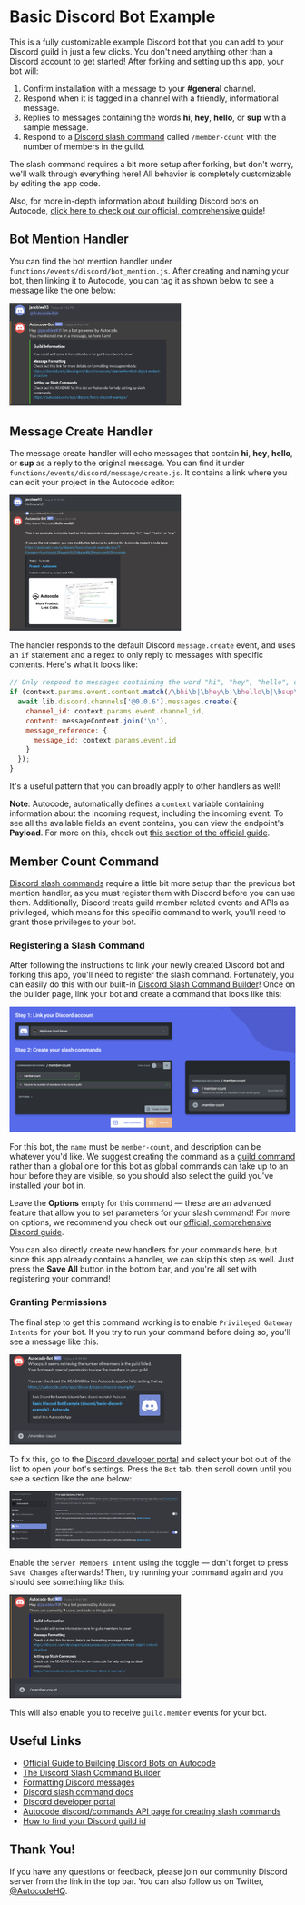 # Basic Discord Bot Example

This is a fully customizable example Discord bot that you can add to your
Discord guild in just a few clicks. You don't need anything other than a Discord
account to get started! After forking and setting up this app, your bot will:

1. Confirm installation with a message to your **#general** channel.
1. Respond when it is tagged in a channel with a friendly, informational message.
1. Replies to messages containing the words **hi**, **hey**, **hello**, or **sup**
with a sample message.
1. Respond to a [Discord slash command](https://discord.com/developers/docs/interactions/slash-commands) 
called `/member-count` with the number of members in the guild.

The slash command requires a bit more setup after forking, but don't worry,
we'll walk through everything here! All behavior is completely customizable by 
editing the app code.

Also, for more in-depth information about building Discord bots on Autocode, 
[click here to check out our official, comprehensive guide](https://autocode.com/guides/how-to-build-a-discord-bot/)!

## Bot Mention Handler

You can find the bot mention handler under 
`functions/events/discord/bot_mention.js`. After creating and naming your bot, then linking
it to Autocode, you can tag it as shown below to see a message like the one below:

<img src="./readme/gallery/1-bot-mention.png" style="max-width: 60%">

## Message Create Handler

The message create handler will echo messages that contain **hi**, **hey**, 
**hello**, or **sup** as a reply to the original message. You can find it under 
`functions/events/discord/message/create.js`. It contains a link where you can
edit your project in the Autocode editor:

<img src="./readme/gallery/7-message-reply.png" style="max-width: 60%">

The handler responds to the default Discord `message.create` event, and uses
an `if` statement and a regex to only reply to messages with specific contents. 
Here's what it looks like:

```javascript
// Only respond to messages containing the word "hi", "hey", "hello", or "sup"
if (context.params.event.content.match(/\bhi\b|\bhey\b|\bhello\b|\bsup\b/i)) {
  await lib.discord.channels['@0.0.6'].messages.create({
    channel_id: context.params.event.channel_id,
    content: messageContent.join('\n'),
    message_reference: {
      message_id: context.params.event.id
    }
  });
}
```

It's a useful pattern that you can broadly apply to other handlers as well!

**Note**: Autocode, automatically defines a `context` variable containing
information about the incoming request, including the incoming event. To see all the
available fields an event contains, you can view the endpoint's **Payload**.
For more on this, check out [this section of the official guide](https://autocode.com/guides/how-to-build-a-discord-bot/#testing-commands).

## Member Count Command

[Discord slash commands](https://discord.com/developers/docs/interactions/slash-commands) 
require a little bit more setup than the previous bot mention handler, as you
must register them with Discord before you can use them. Additionally,
Discord treats guild member related events and APIs as privileged, which means for
this specific command to work, you'll need to grant those privileges to your bot.

### Registering a Slash Command

After following the instructions to link your newly created Discord bot and
forking this app, you'll need to register the slash command.
Fortunately, you can easily do this with our built-in
[Discord Slash Command Builder](https://autocode.com/discord-command-builder)!
Once on the builder page, link your bot and create a command that looks like this:

<img src="./readme/gallery/3-setup-command.png">

For this bot, the `name` must be `member-count`, and description can be whatever
you'd like. We suggest creating the
command as a [guild command](https://discord.com/developers/docs/interactions/slash-commands#what-is-a-slash-command)
rather than a global one for this bot as global commands can take up to an hour
before they are visible, so you should also select the guild you've installed
your bot in.

Leave the **Options** empty for this command &mdash; these are an advanced feature
that allow you to set parameters for your slash command! For more on options,
we recommend you check out our [official, comprehensive Discord guide](https://autocode.com/guides/how-to-build-a-discord-bot/).

You can also directly create new handlers for your commands here, but since this
app already contains a handler, we can skip this step as well. Just press the
**Save All** button in the bottom bar, and you're all set with registering
your command!

### Granting Permissions

The final step to get this command working is to enable `Privileged Gateway Intents` 
for your bot. If you try to run your command before doing so, you'll see a message
like this:

<img src="./readme/gallery/6-failed-member-count.png" style="max-width: 60%">

To fix this, go to the 
[Discord developer portal](https://discord.com/developers/applications) and select
your bot out of the list to open your bot's settings. Press the `Bot` tab, then
scroll down until you see a section like the one below:

<img src="./readme/gallery/4-privileged-intents.png" style="max-width: 60%">

Enable the `Server Members Intent` using the toggle &mdash; don't forget to press
`Save Changes` afterwards! Then, try running your command again and you
should see something like this:

<img src="./readme/gallery/2-member-count.png" style="max-width: 60%">

This will also enable you to receive `guild.member` events for your bot.

## Useful Links

- [Official Guide to Building Discord Bots on Autocode](https://autocode.com/guides/how-to-build-a-discord-bot/)
- [The Discord Slash Command Builder](https://autocode.com/discord-command-builder/)
- [Formatting Discord messages](https://discord.com/developers/docs/reference#message-formatting)
- [Discord slash command docs](https://discord.com/developers/docs/interactions/slash-commands)
- [Discord developer portal](https://discord.com/developers/applications)
- [Autocode discord/commands API page for creating slash commands](https://autocode.com/lib/discord/commands/)
- [How to find your Discord guild id](https://support.discord.com/hc/en-us/articles/206346498-Where-can-I-find-my-User-Server-Message-ID-)

## Thank You!

If you have any questions or feedback, please join our community Discord server 
from the link in the top bar. You can also follow us on Twitter, [@AutocodeHQ](https://twitter.com/@AutocodeHQ).

